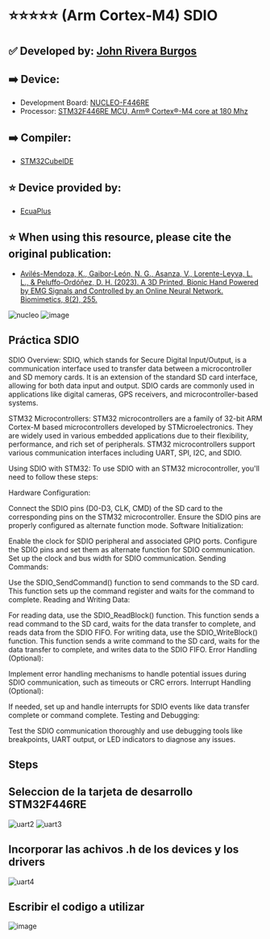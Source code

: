 # ⭐⭐⭐⭐⭐ (Arm Cortex-M4) SDIO
## ✅ Developed by: [John Rivera Burgos](https://www.linkedin.com/in/john-rivera-burgos-bb703079/)
## ➡️ Device:
- Development Board: [NUCLEO-F446RE](https://www.st.com/en/evaluation-tools/nucleo-f446re.html)
- Processor: [STM32F446RE MCU, Arm® Cortex®-M4 core at 180 Mhz](https://www.st.com/en/microcontrollers-microprocessors/stm32f446re.html)
## ➡️ Compiler:
- [STM32CubeIDE](https://www.st.com/en/development-tools/stm32cubeide.html)
## ⭐ Device provided by:
- [EcuaPlus](https://www.facebook.com/Ecuapluss/?locale=es_LA)
## ⭐ When using this resource, please cite the original publication:
- [Avilés-Mendoza, K., Gaibor-León, N. G., Asanza, V., Lorente-Leyva, L. L., & Peluffo-Ordóñez, D. H. (2023). A 3D Printed, Bionic Hand Powered by EMG Signals and Controlled by an Online Neural Network. Biomimetics, 8(2), 255.](https://www.mdpi.com/2313-7673/8/2/255)

![nucleo](https://github.com/vasanza/STM32/assets/12642226/d1d58c13-dedf-4f7f-9a4d-3b7176690220)
![image](https://github.com/jariver1986/STM32F429XX_advanced_Arm_based_32_bit_MCUs/assets/62295761/e481d363-7d3c-4233-b5a8-427262f23545)


## Práctica SDIO
SDIO Overview:
SDIO, which stands for Secure Digital Input/Output, is a communication interface used to transfer data between a microcontroller and SD memory cards. It is an extension of the standard SD card interface, allowing for both data input and output. SDIO cards are commonly used in applications like digital cameras, GPS receivers, and microcontroller-based systems.

STM32 Microcontrollers:
STM32 microcontrollers are a family of 32-bit ARM Cortex-M based microcontrollers developed by STMicroelectronics. They are widely used in various embedded applications due to their flexibility, performance, and rich set of peripherals. STM32 microcontrollers support various communication interfaces including UART, SPI, I2C, and SDIO.

Using SDIO with STM32:
To use SDIO with an STM32 microcontroller, you'll need to follow these steps:

Hardware Configuration:

Connect the SDIO pins (D0-D3, CLK, CMD) of the SD card to the corresponding pins on the STM32 microcontroller.
Ensure the SDIO pins are properly configured as alternate function mode.
Software Initialization:

Enable the clock for SDIO peripheral and associated GPIO ports.
Configure the SDIO pins and set them as alternate function for SDIO communication.
Set up the clock and bus width for SDIO communication.
Sending Commands:

Use the SDIO_SendCommand() function to send commands to the SD card. This function sets up the command register and waits for the command to complete.
Reading and Writing Data:

For reading data, use the SDIO_ReadBlock() function. This function sends a read command to the SD card, waits for the data transfer to complete, and reads data from the SDIO FIFO.
For writing data, use the SDIO_WriteBlock() function. This function sends a write command to the SD card, waits for the data transfer to complete, and writes data to the SDIO FIFO.
Error Handling (Optional):

Implement error handling mechanisms to handle potential issues during SDIO communication, such as timeouts or CRC errors.
Interrupt Handling (Optional):

If needed, set up and handle interrupts for SDIO events like data transfer complete or command complete.
Testing and Debugging:

Test the SDIO communication thoroughly and use debugging tools like breakpoints, UART output, or LED indicators to diagnose any issues.

## Steps
## Seleccion de la tarjeta de desarrollo STM32F446RE
![uart2](https://github.com/vasanza/STM32/assets/12642226/e1780153-6cae-4052-9bd4-7303efe4d19a)
![uart3](https://github.com/vasanza/STM32/assets/12642226/7884bf80-70e2-4a80-9320-936fa2ab9de8)
## Incorporar las achivos .h de los devices y los drivers
![uart4](https://github.com/vasanza/STM32/assets/12642226/61b44ee5-37c9-46fd-9eb7-1eba41dea17b)
## Escribir el codigo a utilizar
![image](https://github.com/jariver1986/STM32F429XX_advanced_Arm_based_32_bit_MCUs/assets/62295761/a4030e2a-d96d-483d-84f2-7fe1717a5c31)






